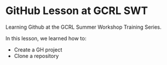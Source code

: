 # GitHub Lesson at GCRL SWT
Learning Github at the GCRL Summer Workshop Training Series.  

In this lesson, we learned how to:
* Create a GH project
* Clone a repository

